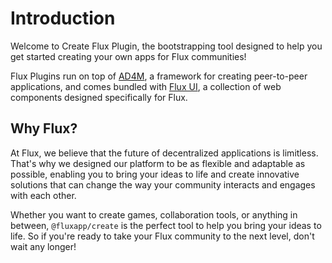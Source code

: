 # Introduction

Welcome to Create Flux Plugin, the bootstrapping tool designed to help you get started creating your own apps for Flux communities!

Flux Plugins run on top of [AD4M](https://ad4m.dev/), a framework for creating peer-to-peer applications, and comes bundled with [Flux UI](/ui-library/getting-started/introduction.html), a collection of web components designed specifically for Flux.

## Why Flux?

At Flux, we believe that the future of decentralized applications is limitless. That's why we designed our platform to be as flexible and adaptable as possible, enabling you to bring your ideas to life and create innovative solutions that can change the way your community interacts and engages with each other.

Whether you want to create games, collaboration tools, or anything in between, `@fluxapp/create` is the perfect tool to help you bring your ideas to life. So if you're ready to take your Flux community to the next level, don't wait any longer!
